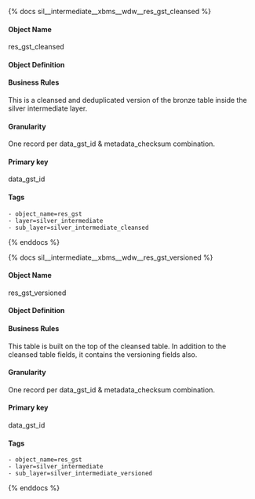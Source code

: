 {% docs sil__intermediate__xbms__wdw__res_gst_cleansed %}

#### Object Name
res_gst_cleansed

#### Object Definition


#### Business Rules
This is a cleansed and deduplicated version of the bronze table inside the silver intermediate layer.

#### Granularity
One record per data_gst_id & metadata_checksum combination.

#### Primary key
data_gst_id

#### Tags
    - object_name=res_gst
    - layer=silver_intermediate
    - sub_layer=silver_intermediate_cleansed

{% enddocs %}

{% docs sil__intermediate__xbms__wdw__res_gst_versioned %}

#### Object Name
res_gst_versioned

#### Object Definition


#### Business Rules
This table is built on the top of the cleansed table. In addition to the cleansed table fields, it contains the versioning fields also.

#### Granularity
One record per data_gst_id & metadata_checksum combination.

#### Primary key
data_gst_id

#### Tags
    - object_name=res_gst
    - layer=silver_intermediate
    - sub_layer=silver_intermediate_versioned

{% enddocs %}